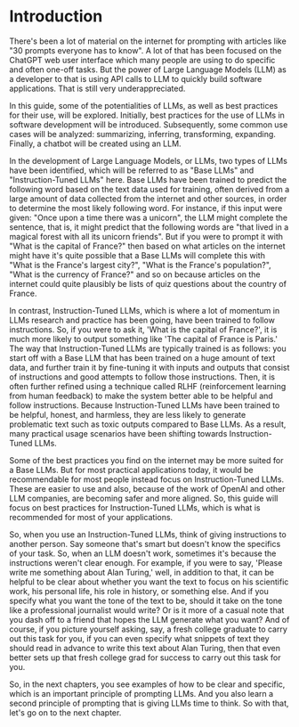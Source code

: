 # Introduction

There's been a lot of material on the internet for prompting with articles like "30 prompts everyone has to know". A lot of that has been focused on the ChatGPT web user interface which many people are using to do specific and often one-off tasks. But the power of Large Language Models (LLM) as a developer to that is using API calls to LLM to quickly build software applications. That is still very underappreciated. 

In this guide, some of the potentialities of LLMs, as well as best practices for their use, will be explored. Initially, best practices for the use of LLMs in software development will be introduced. Subsequently, some common use cases will be analyzed: summarizing, inferring, transforming, expanding. Finally, a chatbot will be created using an LLM. 

In the development of Large Language Models, or LLMs, two types of LLMs have been identified, which will be referred to as "Base LLMs" and "Instruction-Tuned LLMs" here. Base LLMs have been trained to predict the following word based on the text data used for training, often derived from a large amount of data collected from the internet and other sources, in order to determine the most likely following word. For instance, if this input were given: "Once upon a time there was a unicorn", the LLM might complete the sentence, that is, it might predict that the following words are "that lived in a magical forest with all its unicorn friends". But if you were to prompt it with "What is the capital of France?" then based on what articles on the internet might have it's quite possible that a Base LLMs will complete this with "What is the France's largest city?", "What is the France's population?", "What is the currency of France?" and so on because articles on the internet could quite plausibly be lists of quiz questions about the country of France.

In contrast, Instruction-Tuned LLMs, which is where a lot of momentum in LLMs research and practice has been going, have been trained to follow instructions. So, if you were to ask it, 'What is the capital of France?', it is much more likely to output something like 'The capital of France is Paris.' The way that Instruction-Tuned LLMs are typically trained is as follows: you start off with a Base LLM that has been trained on a huge amount of text data, and further train it by fine-tuning it with inputs and outputs that consist of instructions and good attempts to follow those instructions. Then, it is often further refined using a technique called RLHF (reinforcement learning from human feedback) to make the system better able to be helpful and follow instructions. Because Instruction-Tuned LLMs have been trained to be helpful, honest, and harmless, they are less likely to generate problematic text such as toxic outputs compared to Base LLMs. As a result, many practical usage scenarios have been shifting towards Instruction-Tuned LLMs.

Some of the best practices you find on the internet may be more suited for a Base LLMs. But for most practical applications today, it would be recommendable for most people instead focus on Instruction-Tuned LLMs. These are easier to use and also, because of the work of OpenAI and other LLM companies, are becoming safer and more aligned. So, this guide will focus on best practices for Instruction-Tuned LLMs, which is what is recommended for most of your applications.

So, when you use an Instruction-Tuned LLMs, think of giving instructions to another person. Say someone that's smart but doesn't know the specifics of your task. So, when an LLM doesn't work, sometimes it's because the instructions weren't clear enough. For example, if you were to say, 'Please write me something about Alan Turing,' well, in addition to that, it can be helpful to be clear about whether you want the text to focus on his scientific work, his personal life, his role in history, or something else. And if you specify what you want the tone of the text to be, should it take on the tone like a professional journalist would write? Or is it more of a casual note that you dash off to a friend that hopes the LLM generate what you want? And of course, if you picture yourself asking, say, a fresh college graduate to carry out this task for you, if you can even specify what snippets of text they should read in advance to write this text about Alan Turing, then that even better sets up that fresh college grad for success to carry out this task for you.

So, in the next chapters, you see examples of how to be clear and specific, which is an important principle of prompting LLMs. And you also learn a second principle of prompting that is giving LLMs time to think. So with that, let's go on to the next chapter.